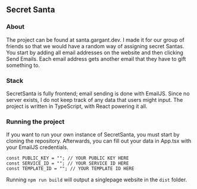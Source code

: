 ## Secret Santa
### About
The project can be found at santa.gargant.dev. I made it for our group of friends so that we would have a random way of assigning secret Santas. You start by adding all email addresses on the website and then clicking Send Emails. Each email address gets another email that they have to gift something to. 

### Stack
SecretSanta is fully frontend; email sending is done with EmailJS. Since no server exists, I do not keep track of any data that users might input. 
The project is written in TypeScript, with React powering it all.

### Running the project
If you want to run your own instance of SecretSanta, you must start by cloning the repository. Afterwards, you can fill out your data in App.tsx with your EmailJS credentials. 

    const PUBLIC_KEY = ""; // YOUR PUBLIC KEY HERE
    const SERVICE_ID = ""; // YOUR SERVICE ID HERE
    const TEMPLATE_ID = ""; // YOUR TEMPLATE ID HERE

Running `npm run build` will output a singlepage website in the `dist` folder.
